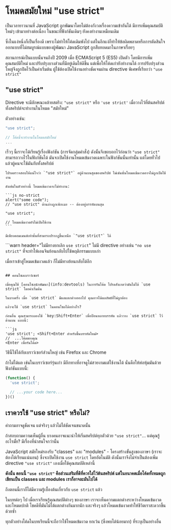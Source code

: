 # โหมดสมัยใหม่ "use strict" 

เป็นเวลายาวนานที่ JavaScript ถูกพัฒนาโดยไม่ต้องกังวลเรื่องความเข้ากันได้ มีการเพิ่มคุณสมบัติใหม่ๆ เข้ามาอย่างต่อเนื่อง ในขณะที่ฟังก์ชันเดิมๆ ยังคงทำงานเหมือนเดิม 

ซึ่งในแง่หนึ่งก็เป็นเรื่องดี เพราะไม่ทำให้โค้ดเดิมพังไป แต่ในอีกแง่ก็ทำให้ข้อผิดพลาดหรือการตัดสินใจออกแบบที่ไม่สมบูรณ์แบบของผู้พัฒนา JavaScript ถูกสืบทอดมาในภาษาเรื่อยๆ 

สถานการณ์เป็นแบบนั้นจนถึงปี 2009 เมื่อ ECMAScript 5 (ES5) เปิดตัว โดยมีการเพิ่มคุณสมบัติใหม่ และปรับปรุงบางส่วนที่มีอยู่เดิมให้ดีขึ้น แต่เพื่อให้โค้ดเก่ายังทำงานได้ การปรับปรุงส่วนใหญ่จึงถูกปิดไว้เป็นค่าเริ่มต้น ผู้ใช้ต้องเปิดใช้งานอย่างชัดเจนผ่าน directive พิเศษที่เรียกว่า `"use strict"`

## "use strict"

Directive จะมีลักษณะคล้ายสตริง: `"use strict"` หรือ `'use strict'` เมื่อวางไว้ที่ต้นสคริปต์ ทั้งสคริปต์จะทำงานในโหมด "สมัยใหม่"

ตัวอย่างเช่น:

```js
"use strict";

// โค้ดนี้จะทำงานในโหมดสมัยใหม่
...
```

เร็วๆ นี้เราจะได้เรียนรู้เรื่องฟังก์ชัน (การจัดกลุ่มคำสั่ง) ดังนั้นจึงขอบอกไว้ก่อนว่า `"use strict"` สามารถวางไว้ในฟังก์ชันได้ มันจะเปิดใช้งานโหมดเข้มงวดเฉพาะในฟังก์ชันนั้นเท่านั้น แต่โดยทั่วไปแล้วผู้คนจะใช้มันกับทั้งสคริปต์

````warn header="ตรวจสอบให้แน่ใจว่า \"use strict\" อยู่ที่ต้นสคริปต์"
โปรดตรวจสอบให้แน่ใจว่า `"use strict"` อยู่ด้านบนสุดของสคริปต์ ไม่เช่นนั้นโหมดเข้มงวดอาจไม่ถูกเปิดใช้งาน

ดังเช่นในตัวอย่างนี้ โหมดเข้มงวดจะไม่ทำงาน:

```js no-strict
alert("some code");
// "use strict" ด้านล่างถูกเพิกเฉย -- ต้องอยู่บรรทัดบนสุด

"use strict";

// โหมดเข้มงวดยังไม่เปิดใช้งาน
```

มีเพียงคอมเมนต์เท่านั้นที่สามารถปรากฏขึ้นเหนือ `"use strict"` ได้
````

```warn header="ไม่มีทางยกเลิก `use strict`"
ไม่มี directive อย่างเช่น `"no use strict"` ที่จะทำให้เอนจินย้อนกลับไปใช้พฤติกรรมแบบเก่า

เมื่อเราเข้าสู่โหมดเข้มงวดแล้ว ก็ไม่มีทางย้อนกลับได้อีก
```

## คอนโซลเบราว์เซอร์

เมื่อคุณใช้ [คอนโซลนักพัฒนา](info:devtools) ในการรันโค้ด โปรดสังเกตว่ามันไม่ได้ `use strict` โดยค่าเริ่มต้น

ในบางครั้ง เมื่อ `use strict` มีผลแตกต่างออกไป คุณอาจได้ผลลัพธ์ที่ไม่ถูกต้อง 

แล้วจะใช้ `use strict` ในคอนโซลได้อย่างไร?

ก่อนอื่น คุณสามารถลองใช้ `key:Shift+Enter` เพื่อป้อนหลายบรรทัด แล้ววาง `use strict` ไว้ด้านบน แบบนี้:

```js
'use strict'; <Shift+Enter สำหรับขึ้นบรรทัดใหม่>
//  ...โค้ดของคุณ
<Enter เพื่อรันโค้ด>
```

วิธีนี้ใช้ได้กับเบราว์เซอร์ส่วนใหญ่ เช่น Firefox และ Chrome

ถ้าไม่ได้ผล เช่นในเบราว์เซอร์รุ่นเก่า มีอีกทางที่อาจดูไม่สวยงามแต่ใช้งานได้ นั่นคือให้ห่อหุ้มมันด้วยฟังก์ชันแบบนี้:

```js
(function() {
  'use strict';

  // ...your code here...
})()
```

## เราควรใช้ "use strict" หรือไม่?

คำถามอาจดูชัดเจน แต่จริงๆ แล้วไม่ได้ชัดเจนขนาดนั้น

ถ้าสอบถามความเห็นผู้อื่น บางคนอาจแนะนำให้เริ่มสคริปต์ทุกตัวด้วย `"use strict"`... แต่คุณรู้อะไรมั้ย? มีเรื่องที่น่าสนใจกว่านั้น

JavaScript สมัยใหม่รองรับ "classes" และ "modules" - โครงสร้างขั้นสูงของภาษา (เราจะต้องได้เรียนแน่นอน) ซึ่งจะเปิดใช้งาน `use strict` โดยอัตโนมัติ ดังนั้นเราจึงไม่จำเป็นต้องเพิ่ม directive `"use strict"` เองเมื่อใช้คุณสมบัติเหล่านี้

**ดังนั้น ตอนนี้ `"use strict"` คือส่วนเสริมที่ดีที่ควรใส่ไว้ต้นสคริปต์ แต่ในอนาคตเมื่อโค้ดทั้งหมดถูกเขียนเป็น classes และ modules เราก็อาจละมันไปได้**

ถึงตอนนี้เราก็ได้มีความรู้เบื้องต้นเกี่ยวกับ `use strict` แล้ว

ในบทต่อๆ ไป เมื่อเราเรียนรู้คุณสมบัติต่างๆ ของภาษา เราจะเห็นความแตกต่างระหว่างโหมดเข้มงวดและโหมดปกติ โชคดีที่มันไม่ได้แตกต่างกันมากนัก และจริงๆ แล้วโหมดเข้มงวดทำให้ชีวิตเราสะดวกขึ้นด้วยซ้ำ

ทุกตัวอย่างโค้ดในบทเรียนนี้จะถือว่าใช้โหมดเข้มงวด ยกเว้น (ซึ่งพบได้น้อยมาก) ที่ระบุเป็นอย่างอื่น
